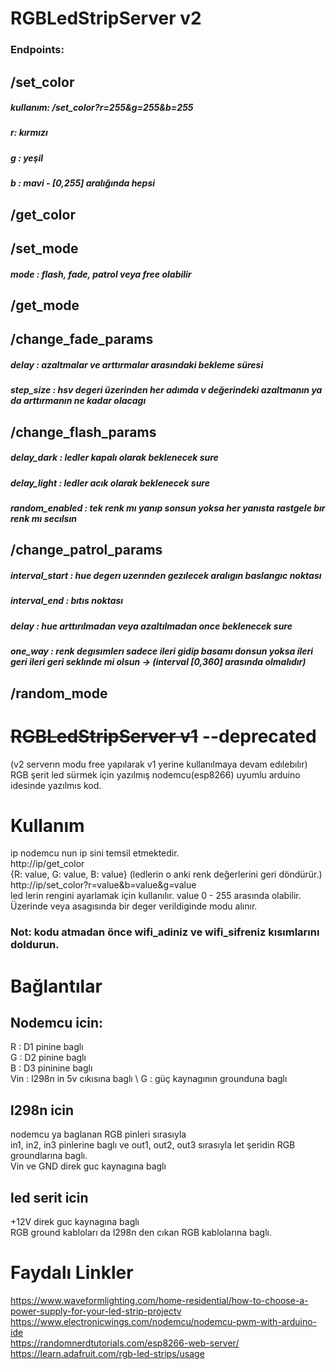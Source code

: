 
# RGBLedStripServer v2
### Endpoints: 
## /set_color  
##### kullanım: /set_color?r=255&g=255&b=255
##### r: kırmızı
##### g : yeşil
##### b : mavi - [0,255] aralığında hepsi

## /get_color 
## /set_mode 
##### mode : flash, fade, patrol veya free olabilir
## /get_mode 

## /change_fade_params
##### delay : azaltmalar ve arttırmalar arasındaki bekleme süresi
##### step_size : hsv degeri üzerinden her adımda v değerindeki azaltmanın ya da arttırmanın ne kadar olacagı

## /change_flash_params 
##### delay_dark : ledler kapalı olarak beklenecek sure 
##### delay_light : ledler acık olarak beklenecek sure
##### random_enabled : tek renk mı yanıp sonsun yoksa her yanısta rastgele bır renk mı secılsın 

## /change_patrol_params 
##### interval_start : hue degerı uzerınden gezılecek aralıgın baslangıc noktası
##### interval_end : bıtıs noktası 
##### delay : hue arttırılmadan veya azaltılmadan once beklenecek sure
##### one_way : renk degısımlerı sadece ileri gidip basamı donsun yoksa ileri geri ileri geri seklınde mi olsun -> (interval [0,360] arasında olmalıdır)
## /random_mode



# ~~RGBLedStripServer v1~~ --deprecated
(v2 serverın modu free yapılarak v1 yerine kullanılmaya devam edılebılır)
RGB şerit led sürmek için yazılmış nodemcu(esp8266) uyumlu arduino idesinde yazılmıs kod.

# Kullanım

ip nodemcu nun ip sini temsil etmektedir. \
http://ip/get_color \
{R: value, G: value, B: value} (ledlerin o anki renk değerlerini geri döndürür.) \
http://ip/set_color?r=value&b=value&g=value \
led lerin rengini ayarlamak için kullanılır. value 0 - 255 arasında olabilir. Üzerinde veya asagısında bir deger verildiginde modu alınır. 
### Not: kodu atmadan önce wifi_adiniz ve wifi_sifreniz kısımlarını doldurun.

# Bağlantılar
## Nodemcu icin: 
R : D1 pinine baglı \
G : D2 pinine baglı \
B : D3 pininine baglı \
Vin : l298n in 5v cıkısına baglı \ 
G : güç kaynagının grounduna baglı 
## l298n icin 
nodemcu ya baglanan RGB pinleri sırasıyla \
in1, in2, in3 pinlerine baglı ve out1, out2, out3 sırasıyla let şeridin RGB groundlarına baglı. \
Vin ve GND direk guc kaynagına baglı
## led serit icin 
+12V direk guc kaynagına baglı \
RGB ground kabloları da l298n den cıkan RGB kablolarına baglı.

# Faydalı Linkler
https://www.waveformlighting.com/home-residential/how-to-choose-a-power-supply-for-your-led-strip-projectv \
https://www.electronicwings.com/nodemcu/nodemcu-pwm-with-arduino-ide \
https://randomnerdtutorials.com/esp8266-web-server/ \
https://learn.adafruit.com/rgb-led-strips/usage
